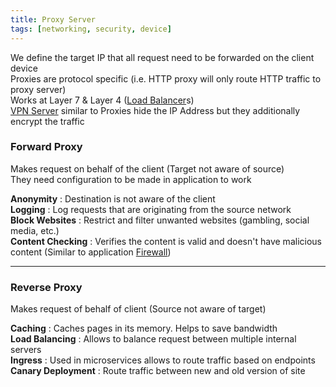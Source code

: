 ```yaml
---
title: Proxy Server
tags: [networking, security, device]
---
```


We define the target IP that all request need to be forwarded on the client device  
Proxies are protocol specific (i.e. HTTP proxy will only route HTTP traffic to proxy server)  
Works at Layer 7 & Layer 4 ([Load Balancer](../Network%20Components/Load%20Balancer.md)s)  
[VPN Server](../Network%20Components/VPN%20Server.md) similar to Proxies hide the IP Address but they additionally encrypt the traffic

### Forward Proxy

Makes request on behalf of the client (Target not aware of source)  
They need configuration to be made in application to work  

**Anonymity** : Destination is not aware of the client  
**Logging** : Log requests that are originating from the source network  
**Block Websites** : Restrict and filter unwanted websites (gambling, social media, etc.)  
**Content Checking** : Verifies the content is valid and doesn't have malicious content (Similar to application [Firewall](../Network%20Components/Firewall/Firewall.md))

---

### Reverse Proxy

Makes request of behalf of client (Source not aware of target)

**Caching** : Caches pages in its memory. Helps to save bandwidth  
**Load Balancing** : Allows to balance request between multiple internal servers  
**Ingress** : Used in microservices allows to route traffic based on endpoints  
**Canary Deployment** : Route traffic between new and old version of site